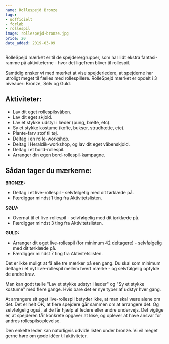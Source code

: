 ```yaml
---
name: Rollespejd Bronze
tags:
- uofficielt
- forløb
- rollespil
image: rollespejd-bronze.jpg
price: 20
date_added: 2019-03-09
---
```

RolleSpejd mærket er til de spejdere/grupper, som har lidt ekstra fantasi-ramme på aktiviteterne - hvor det ligefrem bliver til rollespil.
 
Samtidig ønsker vi med mærket at vise spejderledere, at spejderne har utroligt meget til fælles med rollespillere.
RolleSpejd mærket er opdelt i 3 niveauer: Bronze, Sølv og Guld.

## Aktiviteter:
- Lav dit eget rollespilsvåben.
- Lav dit eget skjold.
- Lav et stykke udstyr i læder (pung, bælte, etc).
- Sy et stykke kostume (kofte, bukser, strudhætte, etc).
- Plante-farv stof til tøj.
- Deltag i en rolle-workshop.
- Deltag i Heraldik-workshop, og lav dit eget våbenskjold.
- Deltag i et bord-rollespil.
- Arranger din egen bord-rollespil-kampagne.

## Sådan tager du mærkerne:

**BRONZE:**
- Deltag i et live-rollespil - selvfølgelig med dit tørklæde på.
- Færdiggør mindst 1 ting fra Aktivitetslisten.

**SØLV:**
- Overnat til et live-rollespil - selvfølgelig med dit tørklæde på.
- Færdiggør mindst 3 ting fra Aktivitetslisten.

**GULD:**
- Arranger dit eget live-rollespil (for minimum 42 deltagere) - selvfølgelig med dit tørklæde på.
- Færdiggør mindst 7 ting fra Aktivitetslisten.

Det er ikke muligt at få alle tre mærker på een gang. Du skal som minimum deltage i et nyt live-rollespil mellem hvert mærke - og selvfølgelig opfylde de andre krav. 

Man kan godt tælle "Lav et stykke udstyr i læder" og "Sy et stykke kostume" med flere gange. Hvis bare det er nye typer af udstyr hver gang.

At arrangere sit eget live-rollespil betyder ikke, at man skal være alene om det. Det er helt OK, at flere spejdere går sammen om at arrangere det. Og selvfølgelig også, at de får hjælp af ledere eller andre undervejs.
Det vigtige er, at spejderen får konkrete opgaver at løse, og oplever at have ansvar for andres rollespilsoplevelse.

Den enkelte leder kan naturligvis udvide listen under bronze. Vi vil meget gerne høre om gode idéer til aktiviteter.